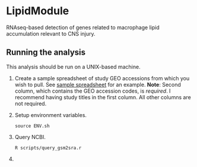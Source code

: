 # LipidModule

RNAseq-based detection of genes related to macrophage lipid accumulation relevant to CNS injury.

## Running the analysis

This analysis should be run on a UNIX-based machine.

1. Create a sample spreadsheet of study GEO accessions from which you wish to pull. See [sample spreadsheet](data/samples_sheet.csv) for an example. **Note**: Second column, which contains the GEO accession codes, is *required*. I recommend having study titles in the first column. All other columns are not required.

1. Setup environment variables.
    ```
    source ENV.sh
    ```   
1. Query NCBI.
    ```
    R scripts/query_gsm2sra.r
    ```
1.
